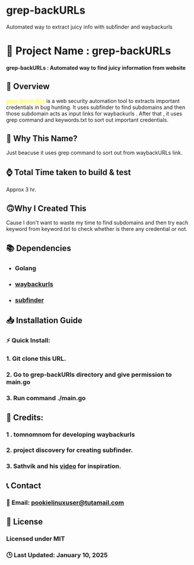 # grep-backURLs
Automated way to extract juicy info with subfinder and waybackurls

🚀 Project Name : grep-backURLs
===============

#### grep-backURLs : Automated way to find juicy information from website 

## 📌 Overview


<span style="color:yellow"> *_grep-backURLs_* </span> is a web security automation tool to extracts important credentials in bug hunting. It uses subfinder to find subdomains and then those subdomain acts as input links for waybackurls . After that , it uses grep command and keywords.txt to sort out important credentials.

## 🤔 Why This Name?

 Just beacuse it uses grep command to sort out from waybackURLs link.


## ⌚ Total Time taken to build & test

 Approx 3 hr.

## 🙃Why I Created This

 Cause I don't want to waste my time to find subdomains and then try each keyword from keyword.txt to check whether is there any credential or not. 

## 📚 Dependencies

* ### Golang
* ### [waybackurls](https://github.com/tomnomnom/waybackurls)
* ### [subfinder](https://github.com/projectdiscovery/subfinder)

## 📥 Installation Guide

### ⚡ Quick Install:

### 1. Git clone this URL.
### 2. Go to grep-backURls directory and give permission to main.go
### 3. Run command ./main.go

## 💓 Credits:
 

### 1 . tomnomnom for developing waybackurls
### 2.  project discovery for creating subfinder.
### 3. Sathvik and his [video](https://www.youtube.com/watch?v=lp4Do_VIwzw)  for inspiration. 



## 📞 Contact

### 📧 Email: pookielinuxuser@tutamail.com


## 📄 License

### Licensed under **MIT**

### 🕒 Last Updated: January 10, 2025 
